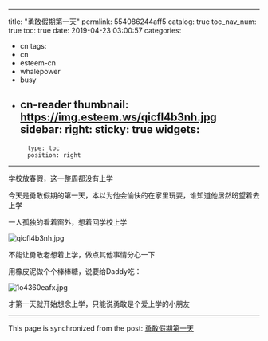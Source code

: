 
---
title: "勇敢假期第一天"
permlink: 554086244aff5
catalog: true
toc_nav_num: true
toc: true
date: 2019-04-23 03:00:57
categories:
- cn
tags:
- cn
- esteem-cn
- whalepower
- busy
- cn-reader
thumbnail: https://img.esteem.ws/qicfl4b3nh.jpg
sidebar:
    right:
        sticky: true
widgets:
    -
        type: toc
        position: right
---



学校放春假，这一整周都没有上学

今天是勇敢假期的第一天，本以为他会愉快的在家里玩耍，谁知道他居然盼望着去上学

一人孤独的看着窗外，想着回学校上学

![qicfl4b3nh.jpg](https://img.esteem.ws/qicfl4b3nh.jpg)

不能让勇敢老想着上学，做点其他事情分心一下

用橡皮泥做个个棒棒糖，说要给Daddy吃：

![1o4360eafx.jpg](https://img.esteem.ws/1o4360eafx.jpg)

才第一天就开始想念上学，只能说勇敢是个爱上学的小朋友



- - -

This page is synchronized from the post: [勇敢假期第一天](https://steemit.com/@ericet/554086244aff5)
